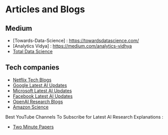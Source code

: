 # Articles and Blogs
## Medium
* [Towards-Data-Science] : https://towardsdatascience.com/
* [Analytics Vidya] : https://medium.com/analytics-vidhya
* [Total Data Science](https://medium.com/total-data-science)

## Tech companies
* [Netflix Tech Blogs](https://netflixtechblog.com/)
* [Google Latest AI Updates](https://ai.googleblog.com/)
* [Microsoft Latest AI Updates](https://blogs.microsoft.com/ai/)
* [Facebook Latest AI Updates](https://ai.facebook.com/)
* [OpenAI Research Blogs](https://openai.com/blog/)
* [Amazon Science](https://www.amazon.science/blog)


Best YouTube Channels To Subscribe for Latest AI Research Explanations :

* [Two Minute Papers](https://www.youtube.com/c/K%C3%A1rolyZsolnai)

